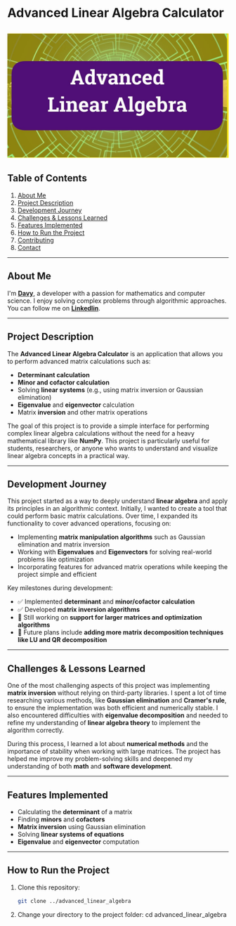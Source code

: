 # **Advanced Linear Algebra Calculator**

![Screenshot](image/algebra.jpg)
---

## **Table of Contents**
1. [About Me](#about-me)
2. [Project Description](#project-description)
3. [Development Journey](#development-journey)
4. [Challenges & Lessons Learned](#challenges--lessons-learned)
5. [Features Implemented](#features-implemented)
6. [How to Run the Project](#how-to-run-the-project)
7. [Contributing](#contributing)
8. [Contact](#contact)
---

## **About Me**  
I'm **[Davy](https://github.com/Giang-Davy)**, a developer with a passion for mathematics and computer science. I enjoy solving complex problems through algorithmic approaches. You can follow me on **[Linkedlin](https://www.linkedin.com/in/davy-dang-vu-956059322/)**.

---

## **Project Description**  
The **Advanced Linear Algebra Calculator** is an application that allows you to perform advanced matrix calculations such as:

- **Determinant calculation**
- **Minor and cofactor calculation**
- Solving **linear systems** (e.g., using matrix inversion or Gaussian elimination)
- **Eigenvalue** and **eigenvector** calculation
- Matrix **inversion** and other matrix operations

The goal of this project is to provide a simple interface for performing complex linear algebra calculations without the need for a heavy mathematical library like **NumPy**. This project is particularly useful for students, researchers, or anyone who wants to understand and visualize linear algebra concepts in a practical way.

---

## **Development Journey**  
This project started as a way to deeply understand **linear algebra** and apply its principles in an algorithmic context. Initially, I wanted to create a tool that could perform basic matrix calculations. Over time, I expanded its functionality to cover advanced operations, focusing on:

- Implementing **matrix manipulation algorithms** such as Gaussian elimination and matrix inversion
- Working with **Eigenvalues** and **Eigenvectors** for solving real-world problems like optimization
- Incorporating features for advanced matrix operations while keeping the project simple and efficient

Key milestones during development:
- ✅ Implemented **determinant** and **minor/cofactor calculation**
- ✅ Developed **matrix inversion algorithms**
- 🔄 Still working on **support for larger matrices and optimization algorithms**
- 🚀 Future plans include **adding more matrix decomposition techniques like LU and QR decomposition**

---

## **Challenges & Lessons Learned**  
One of the most challenging aspects of this project was implementing **matrix inversion** without relying on third-party libraries. I spent a lot of time researching various methods, like **Gaussian elimination** and **Cramer's rule**, to ensure the implementation was both efficient and numerically stable. I also encountered difficulties with **eigenvalue decomposition** and needed to refine my understanding of **linear algebra theory** to implement the algorithm correctly.

During this process, I learned a lot about **numerical methods** and the importance of stability when working with large matrices. The project has helped me improve my problem-solving skills and deepened my understanding of both **math** and **software development**.

---

## **Features Implemented**
- Calculating the **determinant** of a matrix
- Finding **minors** and **cofactors**
- **Matrix inversion** using Gaussian elimination
- Solving **linear systems of equations**
- **Eigenvalue** and **eigenvector** computation

---
## **How to Run the Project**
1. Clone this repository:  
   ```bash
   git clone ../advanced_linear_algebra
   
2. Change your directory to the project folder:
   cd advanced_linear_algebra
